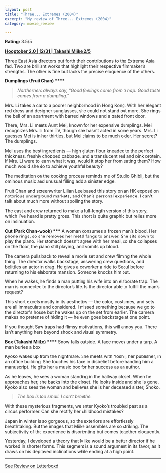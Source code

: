 ```yaml
---
layout: post
title: "Three... Extremes (2004)"
excerpt: "My review of Three... Extremes (2004)"
category: movie_review

---
```


**Rating:** 3.5/5

<b><a href="https://boxd.it/pRPis/detail">Hooptober 2.0 | 12/31 | Takashi Miike 2/5</a></b>

Three East Asia directors put forth their contributions to the Extreme Asia fad. Two are brilliant works that highlight their respective filmmaker’s strengths. The other is fine but lacks the precise eloquence of the others.


<b>Dumplings (Fruit Chan) ****</b>
<blockquote><i>Northerners always say, “Good feelings come from a nap. Good taste comes from a dumpling.”</i></blockquote>Mrs. Li takes a car to a poorer neighborhood in Hong Kong. With her elegant red dress and designer sunglasses, she could not stand out more. She rings the bell of an apartment with barred windows and a gated front door.

There, Mrs. Li meets Aunt Mei, known for her expensive dumplings. Mei recognizes Mrs. Li from TV, though she hasn’t acted in some years. Mrs. Li guesses Mei is in her thirties, but Mei claims to be much older. Her secret? The dumplings.

Mei uses the best ingredients — high gluten flour kneaded to the perfect thickness, freshly chopped cabbage, and a translucent red and pink protein. If Mrs. Li were to learn what it was, would it stop her from eating them? How much would she do to achieve youthful beauty?

The meditation on the cooking process reminds me of Studio Ghibli, but the ominous music and unusual filling add a sinister edge.

Fruit Chan and screenwriter Lilian Lee based this story on an HK exposé on notorious underground markets, and Chan’s personal experience. I can’t talk about much more without spoiling the story.

The cast and crew returned to make a full-length version of this story, which I’ve heard is pretty gross. This short is quite graphic but relies more on insinuation.


<b>Cut (Park Chan-wook) ***</b>
A woman consumes a frozen man’s blood. Her phone rings, so she removes her metal fangs to answer. She sits down to play the piano. Her stomach doesn’t agree with her meal, so she collapses on the floor, the piano still playing, and vomits up blood.

The camera pulls back to reveal a movie set and crew filming the whole thing. The director walks backstage, answering crew questions, and belittles an actor in drag. He gives a coworker a ride to Seoul before returning to his elaborate mansion. Someone knocks him out.

When he wakes, he finds a man putting his wife into an elaborate trap. The man is connected to the director’s life. Is the director able to fulfill the man’s request?

This short excels mostly in its aesthetics — the color, costumes, and sets are all immaculate and considered. I missed something because we go to the director's house but he wakes up on the set from earlier. The camera makes no pretense of hiding it — he even goes backstage at one point.

If you thought Saw traps had flimsy motivations, this will annoy you. There isn’t anything here beyond shock and visual symmetry.


<b>Box (Takashi Miike) ****</b>
Snow falls outside. A face moves under a tarp. A man buries a box.

Kyoko wakes up from the nightmare. She meets with Yoshii, her publisher, in an office building. She touches his face in disbelief before handing him a manuscript. He gifts her a music box for her success as an author.

As he leaves, he sees a woman standing in the hallway closet. When he approaches her, she backs into the closet. He looks inside and she is gone. Kyoko also sees the woman and believes she is her deceased sister, Shoko.

<blockquote><i>The box is too small. I can’t breathe.</i></blockquote>With these mysterious fragments, we enter Kyoko’s troubled past as a circus performer. Can she rectify her childhood mistakes?

Japan in winter is so gorgeous, so the exteriors are effortlessly breathtaking. But the images that Miike assembles are so striking. The subjectivity of the experience is disorienting but comes together eloquently.

Yesterday, I developed a theory that Miike would be a better director if he worked in shorter forms. This segment is a sound argument in its favor, as it draws on his depraved inclinations while ending at a high point.

<hr>

[See Review on Letterboxd](https://boxd.it/6RsbhN)
